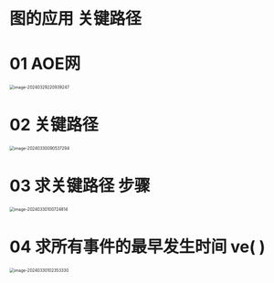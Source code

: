 # 图的应用 关键路径



# 01 AOE网

<img src="https://cvp.oss-cn-shanghai.aliyuncs.com/picgo/202403292209427.png" alt="image-20240329220939247" style="zoom:50%;" />



# 02 关键路径

<img src="https://cvp.oss-cn-shanghai.aliyuncs.com/picgo/202403300905642.png" alt="image-20240330090537294" style="zoom:50%;" />



# 03 求关键路径 步骤

<img src="https://cvp.oss-cn-shanghai.aliyuncs.com/picgo/202403301007745.png" alt="image-20240330100724614" style="zoom:50%;" />



# 04 求所有事件的最早发生时间 ve( )

<img src="https://cvp.oss-cn-shanghai.aliyuncs.com/picgo/202403301023460.png" alt="image-20240330102353330" style="zoom:50%;" />